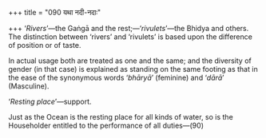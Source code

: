 +++
title = "090 यथा नदी-नदाः"

+++
‘*Rivers*’—the Gaṅgā and the rest;—‘*rivulets*’—the Bhidya and others.
The distinction between ‘rivers’ and ‘rivulets’ is based upon the
difference of position or of taste.

In actual usage both are treated as one and the same; and the diversity
of gender (in that case) is explained as standing on the same footing as
that in the ease of the synonymous words ‘*bhāryā*’ (feminine) and
‘*dārā*’ (Masculine).

‘*Resting place*’—support.

Just as the Ocean is the resting place for all kinds of water, so is the
Householder entitled to the performance of all duties—(90)


